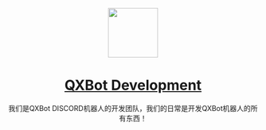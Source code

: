 <p align="center">
  <img src="https://media.discordapp.net/attachments/1146704478301601792/1146704536350756885/bot-icon.png" width='100'/>
</p>

<h1 align="center"><a href="https://github.com/QXBot-Development/">QXBot Development</a></h1>
<p align="center">我们是QXBot DISCORD机器人的开发团队，我们的日常是开发QXBot机器人的所有东西！</p>
